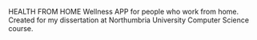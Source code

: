 HEALTH FROM HOME
Wellness APP for people who work from home. Created for my dissertation at Northumbria University Computer Science course.
